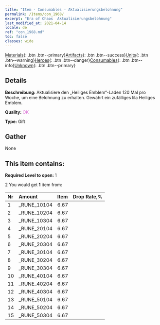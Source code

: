 ```yaml
---
title: "Item - Consumables - Aktualisierungsbelohnung"
permalink: /Items/con_1968/
excerpt: "Era of Chaos  Aktualisierungsbelohnung"
last_modified_at: 2021-04-14
locale: de
ref: "con_1968.md"
toc: false
classes: wide
---
```

 [Materials](/de/Items/){: .btn .btn--primary}[Artifacts](/de/Items/Artifacts/){: .btn .btn--success}[Units](/de/Items/Units/){: .btn .btn--warning}[Heroes](/de/Items/Heroes/){: .btn .btn--danger}[Consumables](/de/Items/Consumables/){: .btn .btn--info}[Unknown](/de/Items/Unknown/){: .btn .btn--primary}

## Details
 **Beschreibung:** Aktualisiere den „Heiliges Emblem“-Laden 120 Mal pro Woche, um eine Belohnung zu erhalten. Gewährt ein zufälliges lila Heiliges Emblem.

 **Quality:** <span style="color: #DA70D6">OK</span>

 **Type:** Gift

## Gather

  None

## This item contains:

 **Required Level to open:** 1

 2 You would get **1** item  from:

  | Nr | Amount |     Item    | Drop Rate,% |
  |:---|:-------|:------------|:---------:|
  | 1 | _RUNE_10104 | 6.67 | 
  | 2 | _RUNE_10204 | 6.67 | 
  | 3 | _RUNE_10304 | 6.67 | 
  | 4 | _RUNE_20104 | 6.67 | 
  | 5 | _RUNE_20204 | 6.67 | 
  | 6 | _RUNE_20304 | 6.67 | 
  | 7 | _RUNE_30104 | 6.67 | 
  | 8 | _RUNE_30204 | 6.67 | 
  | 9 | _RUNE_30304 | 6.67 | 
  | 10 | _RUNE_40104 | 6.67 | 
  | 11 | _RUNE_40204 | 6.67 | 
  | 12 | _RUNE_40304 | 6.67 | 
  | 13 | _RUNE_50104 | 6.67 | 
  | 14 | _RUNE_50204 | 6.67 | 
  | 15 | _RUNE_50304 | 6.67 | 
